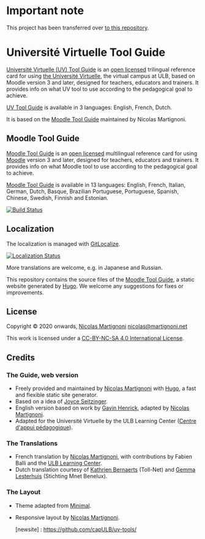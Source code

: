 # Important note

This project has been transferred over [to this repository](https://github.com/capULB/uv-tools/).

# Université Virtuelle Tool Guide

[Université Virtuelle (UV) Tool Guide][site] is an [open licensed][cc] trilingual reference card for using [the Université Virtuelle][UV], the virtual campus at ULB, based on Moodle version 3 and later, designed for teachers, educators and trainers. It provides info on what UV tool to use according to the pedagogical goal to achieve.

[UV Tool Guide][site] is available in 3 languages: English, French, Dutch.

It is based on the [Moodle Tool Guide][site2] maintained by Nicolas Martignoni.

## Moodle Tool Guide

[Moodle Tool Guide][site2] is an [open licensed][cc] multilingual reference card for using [Moodle][moodle] version 3 and later, designed for teachers, educators and trainers. It provides info on what Moodle tool to use according to the pedagogical goal to achieve.

[Moodle Tool Guide][site2] is available in 13 languages: English, French, Italian, German, Dutch, Basque, Brazilian Portuguese, Portuguese, Spanish, Chinese, Swedish, Finnish and Estonian.

[![Build Status](https://github.com/martignoni/moodle-tool-guide/workflows/Hugo%20CI%20&%20deploy/badge.svg)](https://github.com/martignoni/moodle-tool-guide/actions?query=workflow%3A%22Hugo+CI+%26+deploy%22)

## Localization

The localization is managed with [GitLocalize](https://gitlocalize.com/repo/5841/lang).

[![Localization Status](https://gitlocalize.com/repo/5841/whole_project/badge.svg)](https://gitlocalize.com/repo/5841/)

More translations are welcome, e.g. in Japanese and Russian.

This repository contains the source files of the [Moodle Tool Guide][site], a static website generated by [Hugo]. We welcome any suggestions for fixes or improvements.

## License

Copyright © 2020 onwards, [Nicolas Martignoni][nm] <nicolas@martignoni.net>

This work is licensed under a [CC-BY-NC-SA 4.0 International License][cc].

## Credits

### The Guide, web version

- Freely provided and maintained by [Nicolas Martignoni][nm] with [Hugo][hugo], a fast and flexible static site generator.
- Based on a idea of [Joyce Seitzinger](https://twitter.com/catspyjamasnz).
- English version based on work by [Gavin Henrick](https://twitter.com/ghenrick), adapted by [Nicolas Martignoni][nm].
- Adapted for the Université Virtuelle by the ULB Learning Center ([Centre d'appui pédagogique][CAP]).

### The Translations

- French translation by [Nicolas Martignoni][nm], with contributions by Fabien Balli and the [ULB Learning Center][CAP].
- Dutch translation courtesy of [Kathrien Bernaerts](https://twitter.com/kbernaerts) (Toll-Net) and [Gemma Lesterhuis](https://twitter.com/BeneluxMnet) (Stichting Mnet Benelux).

### The Layout

- Theme adapted from [Minimal](https://github.com/calintat/minimal).
- Responsive layout by [Nicolas Martignoni][nm].

  [site]: https://w3cdotorg.github.io/uv-tools/
  [site2]: https://moodletoolguide.net
  [cc]: https://creativecommons.org/licenses/by-nc-sa/4.0/
  [hugo]: https://gohugo.io/
  [nm]: https://blog.martignoni.net/a-propos/
  [UV]: https://uv.ulb.ac.be/
  [moodle]: https://moodle.org/
  [CAP]: https://www.ulb.be/fr/l-ulb-et-l-ecole/cap-centre-d-appui-pedagogique
  [newsite] : https://github.com/capULB/uv-tools/
